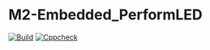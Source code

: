 # M2-Embedded_PerformLED

[![Build](https://github.com/SHANMUGAAPRIYANM/M2-Embedded_PerformLED/actions/workflows/compile.yml/badge.svg)](https://github.com/SHANMUGAAPRIYANM/M2-Embedded_PerformLED/actions/workflows/compile.yml)
[![Cppcheck](https://github.com/SHANMUGAAPRIYANM/M2-Embedded_PerformLED/actions/workflows/cppcheck.yml/badge.svg)](https://github.com/SHANMUGAAPRIYANM/M2-Embedded_PerformLED/actions/workflows/cppcheck.yml)
